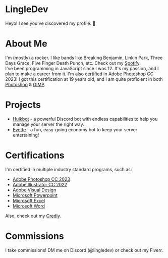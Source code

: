 # LingleDev
  
Heyo! I see you've discovered my profile. :eyes:

# About Me
I'm (mostly) a rocker. I like bands like Breaking Benjamin, Linkin Park, Three Days Grace, Five Finger Death Punch, etc. Check out my [Spotify](https://open.spotify.com/user/9zqbd3u89wsns30n8crhgb3se).  
I've been programming in JavaScript since I was 12. It's my passion, and I plan to make a career from it. 
I'm also [certified](https://drive.google.com/file/d/19XBsjGbIQl8XbnF48UJqHBNT5Er0XjpZ/view?usp=sharing) in Adobe Photoshop CC 2023! I got this certification at 19 years old, and I am quite proficient in both [Photoshop](https://www.adobe.com/products/photoshop.html) & [GIMP](https://gimp.org).

# Projects  
* [Hulkbot](https://hulkbot.xyz/) - a powerful Discord bot with endless capabilities to help you manage your server the right way.
* [Evette](https://evette.xyz/) - a fun, easy-going economy bot to keep your server entertaining!
  
# Certifications
I'm certified in multiple industry standard programs, such as:

* [Adobe Photoshop CC 2023](https://verify.certiport.com/aJmu-sFW5)
* [Adobe Illustrator CC 2022](https://verify.certiport.com/w6GWu-482w)
* [Adobe Visual Design](https://verify.certiport.com/)
* [Microsoft Powerpoint](https://verify.certiport.com/6LaP-uTL4)
* [Microsoft Excel](https://verify.certiport.com/ae3F-sFpk)  
* [Microsoft Word](https://verify.certiport.com/wBHua-2FNQ)
  
Also, check out my [Credly](https://www.credly.com/users/glingle2023).

# Commissions
I take commissions! DM me on Discord (@lingledev) or check out my Fiverr.
